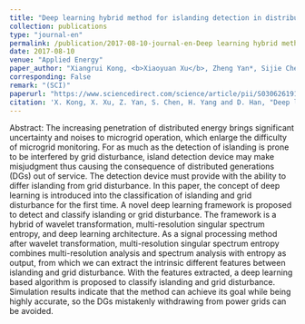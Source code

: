 ```yaml
---
title: "Deep learning hybrid method for islanding detection in distributed generation"
collection: publications
type: "journal-en"
permalink: /publication/2017-08-10-journal-en-Deep learning hybrid method for islanding detection in distributed generation
date: 2017-08-10
venue: "Applied Energy"
paper_author: "Xiangrui Kong, <b>Xiaoyuan Xu</b>, Zheng Yan*, Sijie Chen, Huoming Yang, Dong Han"
corresponding: False
remark: "(SCI)"
paperurl: "https://www.sciencedirect.com/science/article/pii/S0306261917310267"
citation: 'X. Kong, X. Xu, Z. Yan, S. Chen, H. Yang and D. Han, "Deep learning hybrid method for islanding detection in distributed generation," <i>Applied Energy</i>, vol. 210, pp. 776-785, Jan. 2018.'
---
```


Abstract:
The increasing penetration of distributed energy brings significant uncertainty and noises to microgrid operation, which enlarge the difficulty of microgrid monitoring. For as much as the detection of islanding is prone to be interfered by grid disturbance, island detection device may make misjudgment thus causing the consequence of distributed generations (DGs) out of service. The detection device must provide with the ability to differ islanding from grid disturbance. In this paper, the concept of deep learning is introduced into the classification of islanding and grid disturbance for the first time. A novel deep learning framework is proposed to detect and classify islanding or grid disturbance. The framework is a hybrid of wavelet transformation, multi-resolution singular spectrum entropy, and deep learning architecture. As a signal processing method after wavelet transformation, multi-resolution singular spectrum entropy combines multi-resolution analysis and spectrum analysis with entropy as output, from which we can extract the intrinsic different features between islanding and grid disturbance. With the features extracted, a deep learning based algorithm is proposed to classify islanding and grid disturbance. Simulation results indicate that the method can achieve its goal while being highly accurate, so the DGs mistakenly withdrawing from power grids can be avoided.